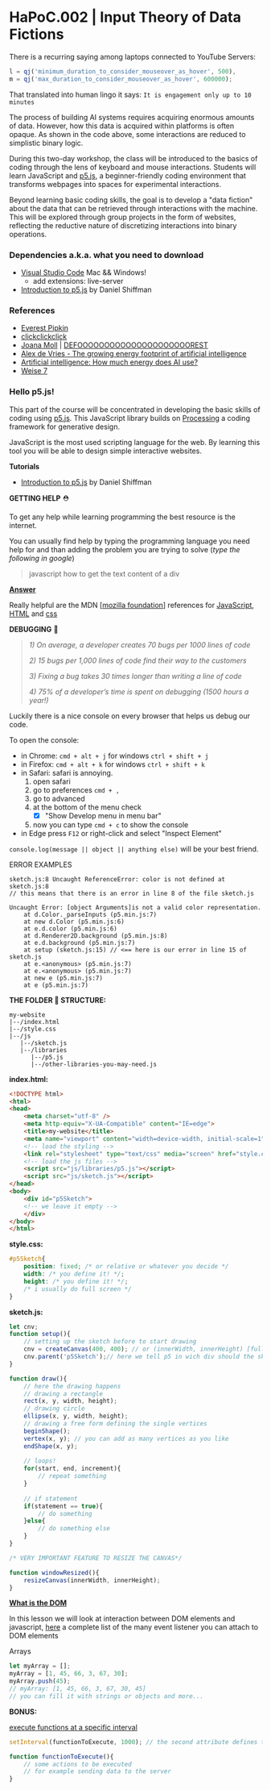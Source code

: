 # HaPoC.002 | Input Theory of Data Fictions

There is a recurring saying among laptops connected to YouTube Servers:

```javascript
l = qj('minimum_duration_to_consider_mouseover_as_hover', 500),
m = qj('max_duration_to_consider_mouseover_as_hover', 600000);
```

That translated into human lingo it says: `It is engagement only up to 10 minutes`

The process of building AI systems requires acquiring enormous amounts of data. However, how this data is acquired within platforms is often opaque. As shown in the code above, some interactions are reduced to simplistic binary logic.

During this two-day workshop, the class will be introduced to the basics of coding through the lens of keyboard and mouse interactions. Students will learn JavaScript and [p5.js](https://p5js.org/), a beginner-friendly coding environment that transforms webpages into spaces for experimental interactions.

Beyond learning basic coding skills, the goal is to develop a "data fiction" about the data that can be retrieved through interactions with the machine. This will be explored through group projects in the form of websites, reflecting the reductive nature of discretizing interactions into binary operations.


### Dependencies a.k.a. what you need to download

* [Visual Studio Code](https://code.visualstudio.com/) Mac && Windows!
  * add extensions: live-server
* [Introduction to p5.js](https://www.youtube.com/watch?v=8j0UDiN7my4&list=PLRqwX-V7Uu6Zy51Q-x9tMWIv9cueOFTFA) by Daniel Shiffman


### References

* [Everest Pipkin](http://everest-pipkin.com/)
* [clickclickclick](https://clickclickclick.click)
* [Joana Moll](http://www.janavirgin.com/) | [DEFOOOOOOOOOOOOOOOOOOOOOREST](https://www.janavirgin.com/CO2/DEFOOOOOOOOOOOOOOOOOOOOOREST.html)
* [Alex de Vries - The growing energy footprint of artificial intelligence](https://www.sciencedirect.com/science/article/pii/S2542435123003653)
* [Artificial intelligence: How much energy does AI use?](https://unric.org/en/artificial-intelligence-how-much-energy-does-ai-use/)
* [Weise 7](https://weise7.org/)

### Hello p5.js!

This part of the course will be concentrated in developing the basic skills of coding using [p5.js](https://p5js.org/). This JavaScript library builds on [Processing](https://processing.org/) a coding framework for generative design.

JavaScript is the most used scripting language for the web. By learning this tool you will be able to design simple interactive websites.

__Tutorials__

* [Introduction to p5.js](https://www.youtube.com/watch?v=8j0UDiN7my4&list=PLRqwX-V7Uu6Zy51Q-x9tMWIv9cueOFTFA) by Daniel Shiffman

__GETTING HELP__ ⛑

To get any help while learning programming the best resource is the internet.

You can usually find help by typing the programming language you need help for and than adding the problem you are trying to solve (_type the following in google_)

> javascript how to get the text content of a div

__[Answer](https://stackoverflow.com/questions/8647216/get-content-of-a-div-using-javascript)__

Really helpful are the MDN [[mozilla foundation](https://developer.mozilla.org/en-US/)] references for [JavaScript](https://developer.mozilla.org/en-US/docs/Web/JavaScript), [HTML](https://developer.mozilla.org/en-US/docs/Web/HTML) and [css](https://developer.mozilla.org/en-US/docs/Web/CSS)

__DEBUGGING__ 🐞

> _1) On average, a developer creates 70 bugs per 1000 lines of code_
>
> _2) 15 bugs per 1,000 lines of code find their way to the customers_
>
> _3) Fixing a bug takes 30 times longer than writing a line of code_
>
> _4) 75% of a developer’s time is spent on debugging (1500 hours a year!)_

Luckily there is a nice console on every browser that helps us debug our code.

To open the console:

* in Chrome: `cmd + alt + j` for windows `ctrl + shift + j`
* in Firefox: `cmd + alt + k` for windows `ctrl + shift + k`
* in Safari: safari is annoying. 
  1. open safari
  2. go to preferences `cmd + ,`
  3. go to advanced
  4. at the bottom of the menu check 
     * [x] "Show Develop menu in menu bar"
  5. now you can type `cmd + c` to show the console
* in Edge press `F12` or right-click and select "Inspect Element"

`console.log(message || object || anything else)` will be your best friend.

ERROR EXAMPLES

```pseudocode
sketch.js:8 Uncaught ReferenceError: color is not defined at sketch.js:8
// this means that there is an error in line 8 of the file sketch.js

Uncaught Error: [object Arguments]is not a valid color representation.
    at d.Color._parseInputs (p5.min.js:7)
    at new d.Color (p5.min.js:6)
    at e.d.color (p5.min.js:6)
    at d.Renderer2D.background (p5.min.js:8)
    at e.d.background (p5.min.js:7)
    at setup (sketch.js:15) // <== here is our error in line 15 of sketch.js
    at e.<anonymous> (p5.min.js:7)
    at e.<anonymous> (p5.min.js:7)
    at new e (p5.min.js:7)
    at e (p5.min.js:7)
```

__THE FOLDER 📂 STRUCTURE:__

```
my-website
|--/index.html
|--/style.css
|--/js
   |--/sketch.js
   |--/libraries
      |--/p5.js
      |--/other-libraries-you-may-need.js
```

__index.html:__

```html
<!DOCTYPE html>
<html>
<head>
    <meta charset="utf-8" />
    <meta http-equiv="X-UA-Compatible" content="IE=edge">
    <title>my-website</title>
    <meta name="viewport" content="width=device-width, initial-scale=1">
    <!-- load the styling -->
    <link rel="stylesheet" type="text/css" media="screen" href="style.css" />
    <!-- load the js files -->
    <script src="js/libraries/p5.js"></script>
    <script src="js/sketch.js"></script>
</head>
<body>
    <div id="p5Sketch">
    <!-- we leave it empty -->
    </div>
</body>
</html>
```

__style.css:__

```css
#p5Sketch{
    position: fixed; /* or relative or whatever you decide */
    width: /* you define it! */;
    height: /* you define it! */;
    /* i usually do full screen */
}
```

__sketch.js:__

```javascript
let cnv;
function setup(){
    // setting up the sketch before to start drawing
    cnv = createCanvas(400, 400); // or (innerWidth, innerHeight) [full screen]
    cnv.parent('p5Sketch');// here we tell p5 in wich div should the sketch be placed
}

function draw(){
    // here the drawing happens
    // drawing a rectangle
    rect(x, y, width, height);
    // drawing circle
    ellipse(x, y, width, height);
    // drawing a free form defining the single vertices
    beginShape();
    vertex(x, y); // you can add as many vertices as you like
    endShape(x, y);
    
    // loops!
    for(start, end, increment){
        // repeat something
    }
    
    // if statement
    if(statement == true){
        // do something
    }else{
        // do something else
    }
}

/* VERY IMPORTANT FEATURE TO RESIZE THE CANVAS*/

function windowResized(){
    resizeCanvas(innerWidth, innerHeight);
}
```

 


__[What is the DOM](https://developer.mozilla.org/en-US/docs/Web/API/Document_Object_Model/Introduction)__

In this lesson we will look at interaction between DOM elements and javascript, [here](https://developer.mozilla.org/en-US/docs/Web/Events) a complete list of the many event listener you can attach to DOM elements

 Arrays

```javascript
let myArray = [];
myArray = [1, 45, 66, 3, 67, 30];
myArray.push(45);
// myArray: [1, 45, 66, 3, 67, 30, 45]
// you can fill it with strings or objects and more...
```

__BONUS:__

[execute functions at a specific interval](https://developer.mozilla.org/en-US/docs/Web/API/WindowOrWorkerGlobalScope/setInterval)

```javascript
setInterval(functionToExecute, 1000); // the second attribute defines the interval in milliseconds => 1000 = 1 second || 60 * 1000 = 1 minute etc. 

function functionToExecute(){
    // some actions to be executed
    // for example sending data to the server
}
```



